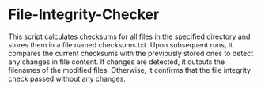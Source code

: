 # File-Integrity-Checker

This script calculates checksums for all files in the specified directory and stores them in a file named checksums.txt. Upon subsequent runs, it compares the current checksums with the previously stored ones to detect any changes in file content. If changes are detected, it outputs the filenames of the modified files. Otherwise, it confirms that the file integrity check passed without any changes.
